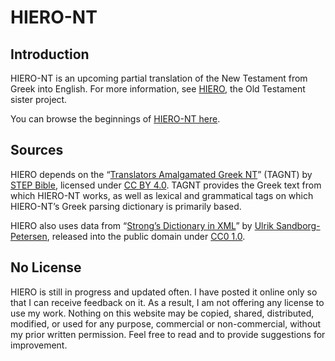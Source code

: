 # HIERO-NT

## Introduction
HIERO-NT is an upcoming partial translation of the New Testament from Greek into English. For more information, see [HIERO](http://gfassero.github.io/HIERO/), the Old Testament sister project.

You can browse the beginnings of [HIERO-NT here](http://gfassero.github.io/HIERO-NT/read/).

## Sources
HIERO depends on the “[Translators Amalgamated Greek NT](http://github.com/STEPBible/STEPBible-Data/tree/master/Translators%20Amalgamated%20OT%2BNT)” (TAGNT) by [STEP Bible](http://www.stepbible.org/), licensed under [CC BY 4.0](http://creativecommons.org/licenses/by/4.0/). TAGNT provides the Greek text from which HIERO-NT works, as well as lexical and grammatical tags on which HIERO-NT’s Greek parsing dictionary is primarily based.

HIERO also uses data from “[Strong’s Dictionary in XML](http://github.com/morphgnt/strongs-dictionary-xml)” by [Ulrik Sandborg-Petersen](http://github.com/emg), released into the public domain under [CC0 1.0](http://creativecommons.org/publicdomain/zero/1.0/).

## No License
HIERO is still in progress and updated often. I have posted it online only so that I can receive feedback on it. As a result, I am not offering any license to use my work. Nothing on this website may be copied, shared, distributed, modified, or used for any purpose, commercial or non-commercial, without my prior written permission. Feel free to read and to provide suggestions for improvement.
